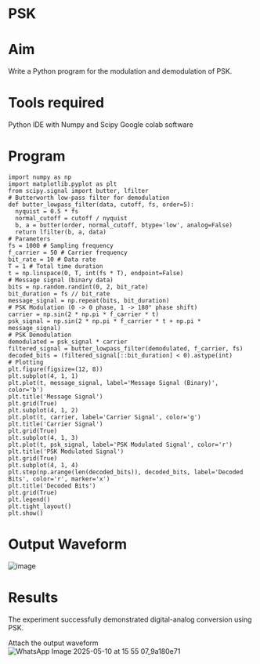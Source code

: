 # PSK
# Aim
Write a Python program for the modulation and demodulation of PSK.
# Tools required
Python IDE with Numpy and Scipy Google colab software
# Program
```
import numpy as np
import matplotlib.pyplot as plt
from scipy.signal import butter, lfilter
# Butterworth low-pass filter for demodulation
def butter_lowpass_filter(data, cutoff, fs, order=5):
  nyquist = 0.5 * fs
  normal_cutoff = cutoff / nyquist
  b, a = butter(order, normal_cutoff, btype='low', analog=False)
  return lfilter(b, a, data)
# Parameters
fs = 1000 # Sampling frequency
f_carrier = 50 # Carrier frequency
bit_rate = 10 # Data rate
T = 1 # Total time duration
t = np.linspace(0, T, int(fs * T), endpoint=False)
# Message signal (binary data)
bits = np.random.randint(0, 2, bit_rate)
bit_duration = fs // bit_rate
message_signal = np.repeat(bits, bit_duration)
# PSK Modulation (0 -> 0 phase, 1 -> 180° phase shift)
carrier = np.sin(2 * np.pi * f_carrier * t)
psk_signal = np.sin(2 * np.pi * f_carrier * t + np.pi * message_signal)
# PSK Demodulation
demodulated = psk_signal * carrier
filtered_signal = butter_lowpass_filter(demodulated, f_carrier, fs)
decoded_bits = (filtered_signal[::bit_duration] < 0).astype(int)
# Plotting
plt.figure(figsize=(12, 8))
plt.subplot(4, 1, 1)
plt.plot(t, message_signal, label='Message Signal (Binary)', color='b')
plt.title('Message Signal')
plt.grid(True)
plt.subplot(4, 1, 2)
plt.plot(t, carrier, label='Carrier Signal', color='g')
plt.title('Carrier Signal')
plt.grid(True)
plt.subplot(4, 1, 3)
plt.plot(t, psk_signal, label='PSK Modulated Signal', color='r')
plt.title('PSK Modulated Signal')
plt.grid(True)
plt.subplot(4, 1, 4)
plt.step(np.arange(len(decoded_bits)), decoded_bits, label='Decoded Bits', color='r', marker='x')
plt.title('Decoded Bits')
plt.grid(True)
plt.legend()
plt.tight_layout()
plt.show()
```
# Output Waveform

![image](https://github.com/user-attachments/assets/4ca67c09-1d66-4ffe-8d52-fcfab2a95cd4)
# Results
The experiment successfully demonstrated digital-analog conversion using PSK.


Attach the output waveform
![WhatsApp Image 2025-05-10 at 15 55 07_9a180e71](https://github.com/user-attachments/assets/db5e0a41-c0e4-4f96-ae76-7214916e78cb)

